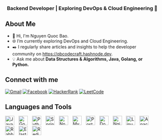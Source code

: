 

<div align="center">
  <h3>
    <strong>Backend Developer</strong> | 
    Exploring <strong>DevOps</strong> & <strong>Cloud Engineering</strong> 🚀  
  </h3>
</div>

<h2>About Me</h2>
<ul>
  <li>🙌 Hi, I'm Nguyen Quoc Bao.</li>
  <li>🌐 I’m currently exploring DevOps and Cloud Engineering.</li>
  <li>✒️ I regularly share articles and insights to help the developer community on <a href="https://qbcodecraft.hashnode.dev" target="_blank">https://qbcodecraft.hashnode.dev</a>.</li>
  <li>💡 Ask me about <strong>Data Structures & Algorithms, Java, Golang, or Python.</strong></li>
</ul>

<h2>Connect with me</h2>
<a href="mailto:qbhoalu@gmail.com" target="_blank"><img src="https://img.shields.io/badge/Gmail-D14836?style=flat&logo=gmail&logoColor=white" alt="Gmail"></a>
<a href="https://www.facebook.com/baonguyen888/" target="_blank"><img src="https://img.shields.io/badge/Facebook-1877F2?style=flat&logo=facebook&logoColor=white" alt="Facebook"></a>
<a href="https://www.hackerrank.com/qbhoalu" target="_blank"><img src="https://img.shields.io/badge/HackerRank-2EC866?style=flat&logo=hackerrank&logoColor=white" alt="HackerRank"></a>
<a href="https://www.leetcode.com/qbhoalu" target="_blank"><img src="https://img.shields.io/badge/LeetCode-FFA116?style=flat&logo=leetcode&logoColor=white" alt="LeetCode"></a>

<h2>Languages and Tools</h2>
<p>
  <img src="https://img.shields.io/badge/Java-%23ED8B00.svg?style=for-the-badge&logo=java&logoColor=white" alt="Java" height="30" style="margin-right: 10px;">
  <img src="https://img.shields.io/badge/Go-%2300ADD8.svg?style=for-the-badge&logo=go&logoColor=white" alt="Go" height="30" style="margin-right: 10px;">
  <img src="https://img.shields.io/badge/Python-%233776AB.svg?style=for-the-badge&logo=python&logoColor=white" alt="Python" height="30" style="margin-right: 10px;">
  <img src="https://img.shields.io/badge/Spring-%236DB33F.svg?style=for-the-badge&logo=spring&logoColor=white" alt="Spring" height="30" style="margin-right: 10px;">
  <img src="https://img.shields.io/badge/Node.js-%23339933.svg?style=for-the-badge&logo=nodedotjs&logoColor=white" alt="Node.js" height="30" style="margin-right: 10px;">
  <img src="https://img.shields.io/badge/MySQL-%234479A1.svg?style=for-the-badge&logo=mysql&logoColor=white" alt="MySQL" height="30" style="margin-right: 10px;">
  <img src="https://img.shields.io/badge/PostgreSQL-%23336791.svg?style=for-the-badge&logo=postgresql&logoColor=white" alt="PostgreSQL" height="30" style="margin-right: 10px;">
  <img src="https://img.shields.io/badge/Docker-%232496ED.svg?style=for-the-badge&logo=docker&logoColor=white" alt="Docker" height="30" style="margin-right: 10px;">
  <img src="https://img.shields.io/badge/Nginx-%23009639.svg?style=for-the-badge&logo=nginx&logoColor=white" alt="Nginx" height="30" style="margin-right: 10px;">
  <img src="https://img.shields.io/badge/Linux-%23FCC624.svg?style=for-the-badge&logo=linux&logoColor=black" alt="Linux" height="30" style="margin-right: 10px;">
  <img src="https://img.shields.io/badge/Apache%20Kafka-%23231F20.svg?style=for-the-badge&logo=apachekafka&logoColor=white" alt="Apache Kafka" height="30" style="margin-right: 10px;">
  <img src="https://img.shields.io/badge/RabbitMQ-%23FF6600.svg?style=for-the-badge&logo=rabbitmq&logoColor=white" alt="RabbitMQ" height="30" style="margin-right: 10px;">
  <img src="https://img.shields.io/badge/Elasticsearch-%23005571.svg?style=for-the-badge&logo=elasticsearch&logoColor=white" alt="Elasticsearch" height="30" style="margin-right: 10px;">
  <img src="https://img.shields.io/badge/Redis-%23DC382D.svg?style=for-the-badge&logo=redis&logoColor=white" alt="Redis" height="30" style="margin-right: 10px;">
</p>




</div>
